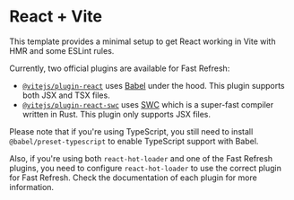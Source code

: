 # React + Vite

This template provides a minimal setup to get React working in Vite with HMR and some ESLint rules.

Currently, two official plugins are available for Fast Refresh:

- [`@vitejs/plugin-react`](https://github.com/vitejs/vite-plugin-react/blob/main/packages/plugin-react/README.md) uses
  [Babel](https://babeljs.io/) under the hood. This plugin supports both JSX and TSX files.
- [`@vitejs/plugin-react-swc`](https://github.com/vitejs/vite-plugin-react-swc) uses
  [SWC](https://swc.rs/) which is a super-fast compiler written in Rust. This plugin only supports JSX files.

Please note that if you're using TypeScript, you still need to install `@babel/preset-typescript` to enable
TypeScript support with Babel.

Also, if you're using both `react-hot-loader` and one of the Fast Refresh plugins, you need to
configure `react-hot-loader` to use the correct plugin for Fast Refresh. Check the documentation of each
plugin for more information.

